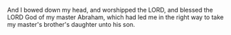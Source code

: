 And I bowed down my head, and worshipped the LORD, and blessed the LORD God of my master Abraham, which had led me in the right way to take my master's brother's daughter unto his son.
